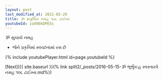 ```yaml
---
layout: post
last_modified_at: 2021-03-29
title: ૐ શત્રુજિતે નમહ ૧૦૮ ટાઈમ્સ
youtubeId: zaX06kDPESs
---
```

 
 
 ૐ સુચાયે નમહ  
 
 -  જેને પ્રકૃતિમાં સ્વચ્છતામાં રસ છે 
 
  
 
  
 
 
 
 
 
 


{% include youtubePlayer.html id=page.youtubeId %}
 
[Next]({{ site.baseurl }}{% link  split2/_posts/2016-05-15-ૐ ભૂર્ભુવઃહ સ્વસ્તારવે નમહ ૧૦૮ ટાઈમ્સ.md%})
 
